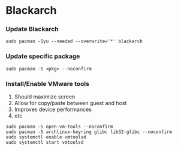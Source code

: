 # Blackarch

### Update Blackarch

```console
sudo pacman -Syu --needed --overwrite='*' blackarch
```

### Update specific package

```console
sudo pacman -S <pkg> --noconfirm
```

### Install/Enable VMware tools

1. Should maximize screen
2. Allow for copy/paste between guest and host
3. Improves device performances
4. etc

```console
sudo pacman -S open-vm-tools --noconfirm
sudo pacman -S archlinux-keyring glibc lib32-glibc --noconfirm
sudo systemctl enable vmtoolsd
sudo systemctl start vmtoolsd
```
